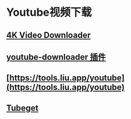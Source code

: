 # Youtube视频下载

## [4K Video Downloader ](https://www.4kvideodownloader.com/)

## [youtube-downloader 插件](https://addoncrop.com/v6/youtube-downloader/)

## [https://tools.liu.app/youtube](https://tools.liu.app/youtube)

## [Tubeget](https://www.jihosoft.cn/tubeget/)